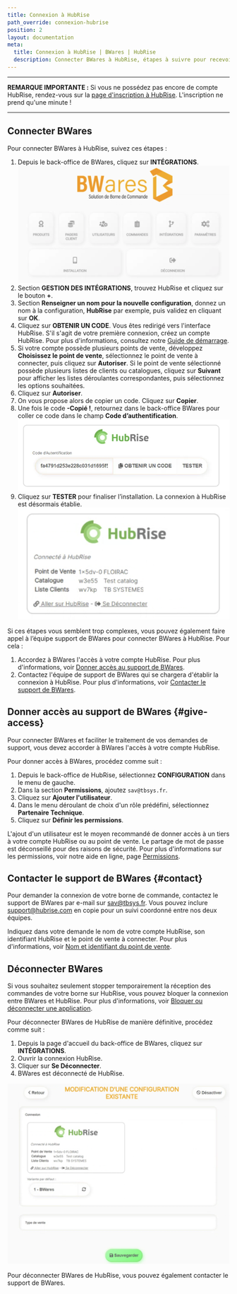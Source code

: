 ```yaml
---
title: Connexion à HubRise
path_override: connexion-hubrise
position: 2
layout: documentation
meta:
  title: Connexion à HubRise | BWares | HubRise
  description: Connecter BWares à HubRise, étapes à suivre pour recevoir vos commandes BWares dans votre logiciel de caisse.
---
```


---

**REMARQUE IMPORTANTE :** Si vous ne possédez pas encore de compte HubRise, rendez-vous sur la [page d'inscription à HubRise](https://manager.hubrise.com/signup). L'inscription ne prend qu'une minute !

---

## Connecter BWares

Pour connecter BWares à HubRise, suivez ces étapes :

1. Depuis le back-office de BWares, cliquez sur **INTÉGRATIONS**.
   ![BWares, connexion à HubRise](./images/000-page-accueil.png)
2. Section **GESTION DES INTÉGRATIONS**, trouvez HubRise et cliquez sur le bouton **+**. 
3. Section **Renseigner un nom pour la nouvelle configuration**, donnez un nom à la configuration, **HubRise** par exemple, puis validez en cliquant sur **OK**. 
4. Cliquez sur **OBTENIR UN CODE**. Vous êtes redirigé vers l'interface HubRise. S'il s'agit de votre première connexion, créez un compte HubRise. Pour plus d'informations, consultez notre [Guide de démarrage](/docs/get-started). 
5. Si votre compte possède plusieurs points de vente, développez **Choisissez le point de vente**, sélectionnez le point de vente à connecter, puis cliquez sur **Autoriser**. Si le point de vente sélectionné possède plusieurs listes de clients ou catalogues, cliquez sur **Suivant** pour afficher les listes déroulantes correspondantes, puis sélectionnez les options souhaitées.
6. Cliquez sur **Autoriser**. 
7. On vous propose alors de copier un code. Cliquez sur **Copier**.
8. Une fois le code **-Copié !**, retournez dans le back-office BWares pour coller ce code dans le champ **Code d’authentification**.
   ![BWares, code d'authentification](./images/005-code-authentification.png)
9. Cliquez sur **TESTER** pour finaliser l’installation. La connexion à HubRise est désormais établie.
   ![BWares, connecté à HubRise](./images/006-connection-seule.png)


Si ces étapes vous semblent trop complexes, vous pouvez également faire appel à l’équipe support de BWares pour connecter BWares à HubRise. Pour cela :

1. Accordez à BWares l'accès à votre compte HubRise. Pour plus d'informations, voir [Donner accès au support de BWares](#give-access).
2. Contactez l'équipe de support de BWares qui se chargera d'établir la connexion à HubRise. Pour plus d'informations, voir [Contacter le support de BWares](#contact).

## Donner accès au support de BWares {#give-access}

Pour connecter BWares et faciliter le traitement de vos demandes de support, vous devez accorder à BWares l'accès à votre compte HubRise.

Pour donner accès à BWares, procédez comme suit :

1. Depuis le back-office de HubRise, sélectionnez **CONFIGURATION** dans le menu de gauche.
1. Dans la section **Permissions**, ajoutez `sav@tbsys.fr`.
1. Cliquez sur **Ajouter l'utilisateur**.
1. Dans le menu déroulant de choix d'un rôle prédéfini, sélectionnez **Partenaire Technique**.
1. Cliquez sur **Définir les permissions**.

L'ajout d'un utilisateur est le moyen recommandé de donner accès à un tiers à votre compte HubRise ou au point de vente. Le partage de mot de passe est déconseillé pour des raisons de sécurité. Pour plus d'informations sur les permissions, voir notre aide en ligne, page [Permissions](/docs/permissions).

## Contacter le support de BWares {#contact}

Pour demander la connexion de votre borne de commande, contactez le support de BWares par e-mail sur sav@tbsys.fr. Vous pouvez inclure support@hubrise.com en copie pour un suivi coordonné entre nos deux équipes.

Indiquez dans votre demande le nom de votre compte HubRise, son identifiant HubRise et le point de vente à connecter. Pour plus d'informations, voir [Nom et identifiant du point de vente](/docs/locations#location-name-and-id).

## Déconnecter BWares

Si vous souhaitez seulement stopper temporairement la réception des commandes de votre borne sur HubRise, vous pouvez bloquer la connexion entre BWares et HubRise. Pour plus d'informations, voir [Bloquer ou déconnecter une application](/docs/connections#block-or-disconnect).

Pour déconnecter BWares de HubRise de manière définitive, procédez comme suit :

1. Depuis la page d'accueil du back-office de BWares, cliquez sur **INTÉGRATIONS**.
2. Ouvrir la connexion HubRise.
3. Cliquer sur **Se Déconnecter**.
4. BWares est déconnecté de HubRise.

![BWares, déconnexion de HubRise](./images/003-connection.png)

Pour déconnecter BWares de HubRise, vous pouvez également contacter le support de BWares.

